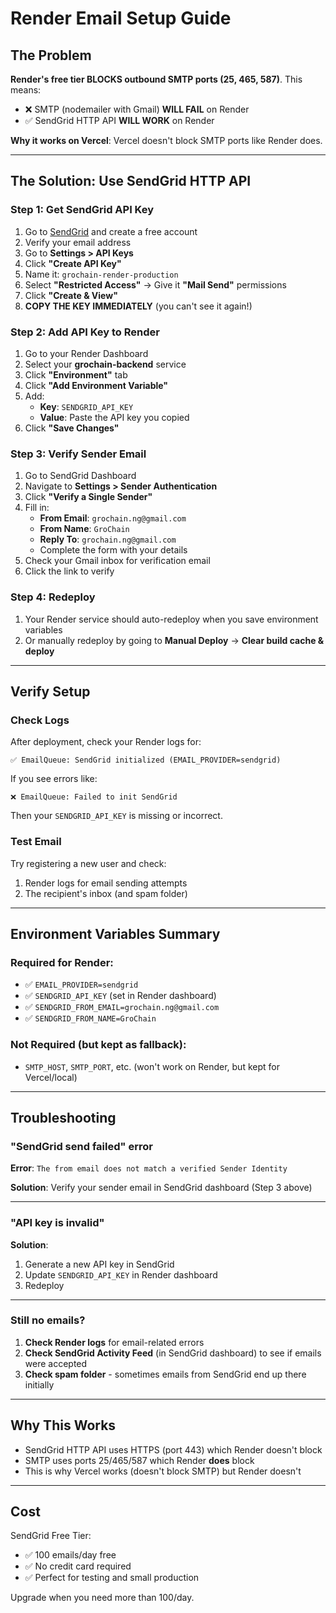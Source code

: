# Render Email Setup Guide

## The Problem

**Render's free tier BLOCKS outbound SMTP ports (25, 465, 587)**. This means:
- ❌ SMTP (nodemailer with Gmail) **WILL FAIL** on Render
- ✅ SendGrid HTTP API **WILL WORK** on Render

**Why it works on Vercel**: Vercel doesn't block SMTP ports like Render does.

---

## The Solution: Use SendGrid HTTP API

### Step 1: Get SendGrid API Key

1. Go to [SendGrid](https://signup.sendgrid.com/) and create a free account
2. Verify your email address
3. Go to **Settings > API Keys**
4. Click **"Create API Key"**
5. Name it: `grochain-render-production`
6. Select **"Restricted Access"** → Give it **"Mail Send"** permissions
7. Click **"Create & View"**
8. **COPY THE KEY IMMEDIATELY** (you can't see it again!)

### Step 2: Add API Key to Render

1. Go to your Render Dashboard
2. Select your **grochain-backend** service
3. Click **"Environment"** tab
4. Click **"Add Environment Variable"**
5. Add:
   - **Key**: `SENDGRID_API_KEY`
   - **Value**: Paste the API key you copied
6. Click **"Save Changes"**

### Step 3: Verify Sender Email

1. Go to SendGrid Dashboard
2. Navigate to **Settings > Sender Authentication**
3. Click **"Verify a Single Sender"**
4. Fill in:
   - **From Email**: `grochain.ng@gmail.com`
   - **From Name**: `GroChain`
   - **Reply To**: `grochain.ng@gmail.com`
   - Complete the form with your details
5. Check your Gmail inbox for verification email
6. Click the link to verify

### Step 4: Redeploy

1. Your Render service should auto-redeploy when you save environment variables
2. Or manually redeploy by going to **Manual Deploy** → **Clear build cache & deploy**

---

## Verify Setup

### Check Logs

After deployment, check your Render logs for:

```
✅ EmailQueue: SendGrid initialized (EMAIL_PROVIDER=sendgrid)
```

If you see errors like:
```
❌ EmailQueue: Failed to init SendGrid
```

Then your `SENDGRID_API_KEY` is missing or incorrect.

### Test Email

Try registering a new user and check:
1. Render logs for email sending attempts
2. The recipient's inbox (and spam folder)

---

## Environment Variables Summary

### Required for Render:
- ✅ `EMAIL_PROVIDER=sendgrid`
- ✅ `SENDGRID_API_KEY` (set in Render dashboard)
- ✅ `SENDGRID_FROM_EMAIL=grochain.ng@gmail.com`
- ✅ `SENDGRID_FROM_NAME=GroChain`

### Not Required (but kept as fallback):
- `SMTP_HOST`, `SMTP_PORT`, etc. (won't work on Render, but kept for Vercel/local)

---

## Troubleshooting

### "SendGrid send failed" error

**Error**: `The from email does not match a verified Sender Identity`

**Solution**: Verify your sender email in SendGrid dashboard (Step 3 above)

---

### "API key is invalid"

**Solution**: 
1. Generate a new API key in SendGrid
2. Update `SENDGRID_API_KEY` in Render dashboard
3. Redeploy

---

### Still no emails?

1. **Check Render logs** for email-related errors
2. **Check SendGrid Activity Feed** (in SendGrid dashboard) to see if emails were accepted
3. **Check spam folder** - sometimes emails from SendGrid end up there initially

---

## Why This Works

- SendGrid HTTP API uses HTTPS (port 443) which Render doesn't block
- SMTP uses ports 25/465/587 which Render **does** block
- This is why Vercel works (doesn't block SMTP) but Render doesn't

---

## Cost

SendGrid Free Tier:
- ✅ 100 emails/day free
- ✅ No credit card required
- ✅ Perfect for testing and small production

Upgrade when you need more than 100/day.
